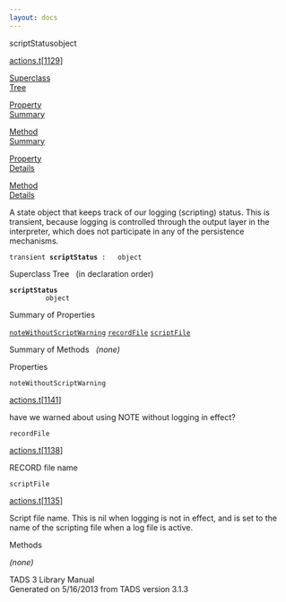 ```yaml
---
layout: docs
---
```

<span class="title">scriptStatus</span><span class="type">object</span>

[actions.t](../file/actions.t.html)\[[1129](../source/actions.t.html#1129)\]

[Superclass  
Tree](#_SuperClassTree_)

[Property  
Summary](#_PropSummary_)

[Method  
Summary](#_MethodSummary_)

[Property  
Details](#_Properties_)

[Method  
Details](#_Methods_)



A state object that keeps track of our logging (scripting) status. This
is transient, because logging is controlled through the output layer in
the interpreter, which does not participate in any of the persistence
mechanisms.

`transient `**`scriptStatus`**` :   object`



<span id="_SuperClassTree_"></span>



<span class="hdln">Superclass Tree</span>   (in declaration order)



**`scriptStatus`**  
`         object`  
<span id="_PropSummary_"></span>



<span class="hdln">Summary of Properties</span>  



[`noteWithoutScriptWarning`](#noteWithoutScriptWarning) [`recordFile`](#recordFile) [`scriptFile`](#scriptFile)

<span id="_MethodSummary_"></span>



<span class="hdln">Summary of Methods</span>  
*(none)* <span id="_Properties_"></span>



<span class="hdln">Properties</span>  



<span id="noteWithoutScriptWarning"></span>

`noteWithoutScriptWarning`

[actions.t](../file/actions.t.html)\[[1141](../source/actions.t.html#1141)\]



have we warned about using NOTE without logging in effect?



<span id="recordFile"></span>

`recordFile`

[actions.t](../file/actions.t.html)\[[1138](../source/actions.t.html#1138)\]



RECORD file name



<span id="scriptFile"></span>

`scriptFile`

[actions.t](../file/actions.t.html)\[[1135](../source/actions.t.html#1135)\]



Script file name. This is nil when logging is not in effect, and is set
to the name of the scripting file when a log file is active.



<span id="_Methods_"></span>



<span class="hdln">Methods</span>  



*(none)*



TADS 3 Library Manual  
Generated on 5/16/2013 from TADS version 3.1.3


